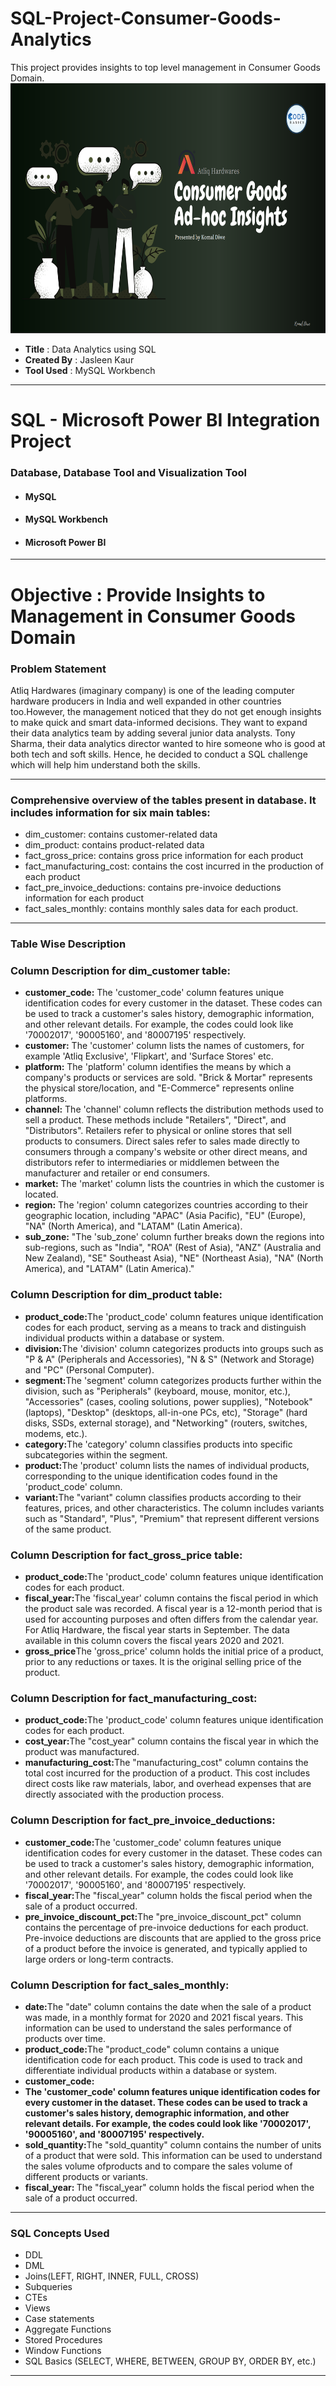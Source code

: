 # SQL-Project-Consumer-Goods-Analytics
This project provides insights to top level management in Consumer Goods Domain.
<img src="https://github.com/Jass-TheAnalyst/SQL-Consumer-Goods-Analytics/blob/main/Consumer%20Goods%20Domain%20Image.png" alt="fmcg" height="400" width="1000">

<ul>
  <li><b>Title</b>&nbsp:&nbspData Analytics using SQL
  <li><b>Created By</b>&nbsp:&nbspJasleen Kaur
  <li><b>Tool Used</b>&nbsp:&nbspMySQL Workbench
 </ul>
 
 <hr>
 
 <h1>SQL - Microsoft Power BI Integration Project</h1>
 <h3>Database, Database Tool and Visualization Tool</h3>
 <ul>
  <li><h4>MySQL</h2></li>
  <li><h4>MySQL Workbench</h2></li>
  <li><h4>Microsoft Power BI</h2></li>
  </ul>
  <hr>
  <h1>Objective : Provide Insights to Management in Consumer Goods Domain</h1>
  <h3>Problem Statement</h3>
  <p>Atliq Hardwares (imaginary company) is one of the leading computer hardware producers in India and well expanded in other
  countries too.However, the management noticed that they do not get enough insights to make quick and smart data-informed decisions.
  They want to expand their data analytics team by adding several junior data analysts. Tony Sharma, their data analytics director 
  wanted to hire someone who is good at both tech and soft skills. Hence, he decided to conduct a SQL challenge which will 
  help him understand both the skills.
</p>
    <hr>
  <h3>Comprehensive overview of the tables present in database. It includes information for six main tables:</h3>
<ul>
<li> dim_customer: contains customer-related data</li>
<li> dim_product: contains product-related data</li>
<li>fact_gross_price: contains gross price information for each product</li>
<li> fact_manufacturing_cost: contains the cost incurred in the production of each product</li>
<li> fact_pre_invoice_deductions: contains pre-invoice deductions information for each product</li>
<li> fact_sales_monthly: contains monthly sales data for each product.</li>
 </ul> 
<hr>
<h3>Table Wise Description</h3>
  <h3>Column Description for dim_customer table:</h3>
<ul>
  <li><b>customer_code:</b> The 'customer_code' column features unique identification codes for every customer in the dataset. These codes can be used to track a customer's sales 		history, demographic information, and other relevant details. For example, the codes could look like '70002017', '90005160', and '80007195' respectively.
</li>
  <li><b>customer:</b> The 'customer' column lists the names of customers, for example 'Atliq Exclusive', 'Flipkart', and 'Surface Stores' etc.</li>
  <li> <b>platform:</b> The 'platform' column identifies the means by which a company's products or services are sold. "Brick & Mortar" represents the physical store/location, and 			"E-Commerce" represents online platforms.</li>
  <li><b>channel:</b> The 'channel' column reflects the distribution methods used to sell a product. These methods include "Retailers", "Direct", and "Distributors". Retailers 				refer to physical or online stores that sell products to consumers. Direct sales refer to sales made directly to consumers through a company's website or other direct means, and distributors refer to intermediaries or middlemen between the manufacturer and retailer or end consumers.</li>
<li><b>market:</b> The 'market' column lists the countries in which the customer is located.</li>
<li><b>region:</b> The 'region' column categorizes countries according to their geographic location, including "APAC" (Asia Pacific), "EU" (Europe), "NA" (North America), and 			    "LATAM" (Latin America).</li>
<li><b>sub_zone:</b> "The 'sub_zone' column further breaks down the regions into sub-regions, such as "India", "ROA" (Rest of Asia), "ANZ" (Australia and New Zealand), "SE" 				  Southeast Asia), "NE" (Northeast Asia), "NA" (North America), and "LATAM" (Latin America)."</li>

</ul>

<h3>Column Description for dim_product table:</h3>
<ul>
<li><b>product_code:</b>The 'product_code' column features unique identification codes for each product, serving as a means to track and distinguish individual products within a 		database or system.</li>
<li><b>division:</b>The 'division' column categorizes products into groups such as "P & A" (Peripherals and Accessories), "N & S" (Network and Storage) and "PC" (Personal 				 Computer).</li>
<li><b>segment:</b>The 'segment' column categorizes products further within the division, such as "Peripherals" (keyboard, mouse, monitor, etc.), "Accessories" (cases, cooling 			solutions, power supplies), "Notebook" (laptops), "Desktop" (desktops, all-in-one PCs, etc), "Storage" (hard disks, SSDs, external storage), and "Networking" (routers, switches, modems, etc.).</li>
<li><b>category:</b>The 'category' column classifies products into specific subcategories within the segment.
</li>
<li><b>product:</b>The 'product' column lists the names of individual products, corresponding to the unique identification codes found in the 'product_code' column.
</li>
<li><b>variant:</b>The "variant" column classifies products according to their features, prices, and other characteristics. The column includes variants such as "Standard", 				"Plus", "Premium" that represent different versions of the same product.</li>
</ul>

<h3>Column Description for fact_gross_price table:</h3>
<ul>
<li><b>product_code:</b>The 'product_code' column features unique identification codes for each product.</li>
<li><b>fiscal_year:</b>The 'fiscal_year' column contains the fiscal period in which the product sale was recorded. A fiscal year is a 12-month period that is used for accounting 			purposes and often differs from the calendar year. For Atliq Hardware, the fiscal year starts in September. The data available in this column covers the 				fiscal years 2020 and 2021.</li>
<li><b>gross_price</b>The 'gross_price' column holds the initial price of a product, prior to any reductions or taxes. It is the original selling price of the product.
</li>
</ul>

<h3>Column Description for fact_manufacturing_cost:
</h3>
<ul>
<li><b>product_code:</b>The 'product_code' column features unique identification codes for each product.
</li>
<li><b> cost_year:</b>The "cost_year" column contains the fiscal year in which the product was manufactured.</li>
<li><b>manufacturing_cost:</b>The "manufacturing_cost" column contains the total cost incurred for the production of a product. This cost includes direct costs like
raw materials, labor, and overhead expenses that are directly associated with the production process.
</li>
</ul>

 
<h3>Column Description for fact_pre_invoice_deductions:
</h3>
<ul>
<li><b>customer_code:</b>The 'customer_code' column features unique identification codes for every customer in the dataset. These codes can be used to track a customer's sales 			history, demographic information, and other relevant details. For example, the codes could look like '70002017', '90005160', and '80007195' respectively.</li>
<li><b>fiscal_year:</b>The "fiscal_year" column holds the fiscal period when the sale of a product occurred.
</li>
<li><b>pre_invoice_discount_pct:</b>The "pre_invoice_discount_pct" column contains the percentage of pre-invoice deductions for each product. Pre-invoice deductions are 
discounts that are applied to the gross price of a product before the invoice is generated, and typically applied to large orders or 							     long-term contracts.
</li>

</ul>
 
<h3>Column Description for fact_sales_monthly:
</h3>
<ul>
<li><b>date:</b>The "date" column contains the date when the sale of a product was made, in a monthly format for 2020 and 2021 fiscal years. This information can be used
to understand the sales performance of products over time.</li>
<li><b>product_code:</b>The "product_code" column contains a unique identification code for each product. This code is used to track and differentiate individual 
products within a database or system.
</li>
<li><b>customer_code:</b></li>
<li><b>The 'customer_code' column features unique identification codes for every customer in the dataset. These codes can be used to track a customer's sales 			history, demographic information, and other relevant details. For example, the codes could look like '70002017', '90005160', and '80007195' respectively.
</b></li>
<li><b>sold_quantity:</b>The "sold_quantity" column contains the number of units of a product that were sold. This information can be used to understand the sales volume ofproducts and to compare the sales volume of different products or variants.
</li>
<li><b>fiscal_year: </b>The "fiscal_year" column holds the fiscal period when the sale of a product occurred.
</li>
</ul>
<hr>
  
  <h3>SQL Concepts Used</h3>
  <ul>
  <li>DDL</li>
  <li>DML</li>
  <li>Joins(LEFT, RIGHT, INNER, FULL, CROSS)</li>
  <li>Subqueries</li>
  <li>CTEs</li>
  <li>Views</li>
  <li>Case statements</li>
  <li>Aggregate Functions</li>
  <li>Stored Procedures</li>
  <li>Window Functions</li>
  <li>SQL Basics (SELECT, WHERE, BETWEEN, GROUP BY, ORDER BY, etc.)</li>
  </ul>
  
  <hr>
  
  
  
  

